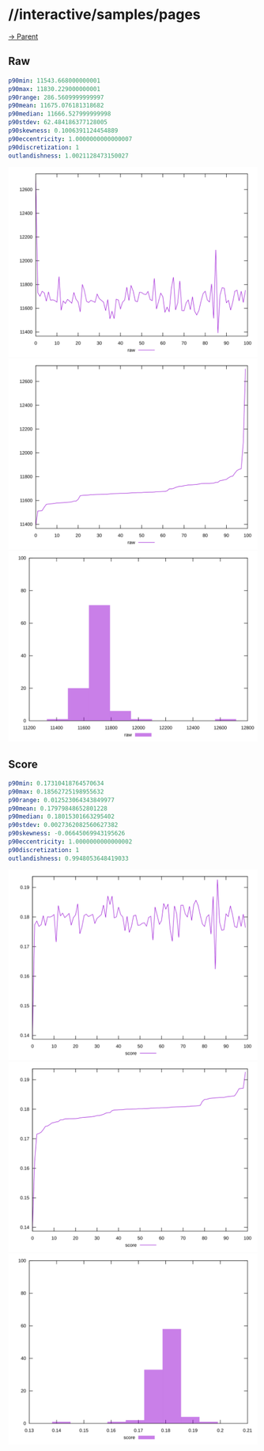 
# //interactive/samples/pages

[→ Parent](../..)


## Raw


```yaml
p90min: 11543.668000000001
p90max: 11830.229000000001
p90range: 286.5609999999997
p90mean: 11675.076181318682
p90median: 11666.527999999998
p90stdev: 62.484186377128005
p90skewness: 0.1006391124454889
p90eccentricity: 1.0000000000000007
p90discretization: 1
outlandishness: 1.0021128473150027

```

![PLOT: raw-values](./raw/values.svg)![PLOT: raw-sorted](./raw/sorted.svg)![PLOT: raw-histogram](./raw/histogram.svg)
## Score


```yaml
p90min: 0.17310418764570634
p90max: 0.18562725198955632
p90range: 0.012523064343849977
p90mean: 0.17979848652801228
p90median: 0.18015301663295402
p90stdev: 0.0027362082560627382
p90skewness: -0.06645069943195626
p90eccentricity: 1.0000000000000002
p90discretization: 1
outlandishness: 0.9948053648419033

```

![PLOT: score-values](./score/values.svg)![PLOT: score-sorted](./score/sorted.svg)![PLOT: score-histogram](./score/histogram.svg)